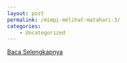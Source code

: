 ```yaml
---
layout: post
permalink: /mimpi-melihat-matahari-3/
categories:
    - Uncategorized
---
```


[Baca Selengkapnya](/03)